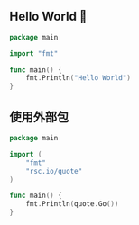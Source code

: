 ## Hello World  :tada:

```go
package main

import "fmt"

func main() {
	fmt.Println("Hello World")
}

```

## 使用外部包
```go
package main

import (
	"fmt"
	"rsc.io/quote"
)

func main() {
	fmt.Println(quote.Go())
}

```
